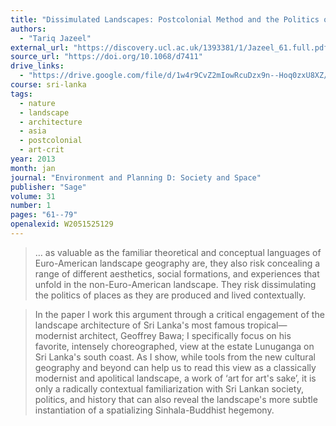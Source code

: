 ```yaml
---
title: "Dissimulated Landscapes: Postcolonial Method and the Politics of Space in Southern Sri Lanka"
authors:
  - "Tariq Jazeel"
external_url: "https://discovery.ucl.ac.uk/1393381/1/Jazeel_61.full.pdf"
source_url: "https://doi.org/10.1068/d7411"
drive_links:
  - "https://drive.google.com/file/d/1w4r9CvZ2mIowRcuDzx9n--Hoq0zxU8XZ/view?usp=drivesdk"
course: sri-lanka
tags:
  - nature
  - landscape
  - architecture
  - asia
  - postcolonial
  - art-crit
year: 2013
month: jan
journal: "Environment and Planning D: Society and Space"
publisher: "Sage"
volume: 31
number: 1
pages: "61--79"
openalexid: W2051525129
---
```


> … as valuable as the familiar theoretical and conceptual languages of Euro-American landscape geography are, they also risk concealing a range of different aesthetics, social formations, and experiences that unfold in the non-Euro-American landscape.
> They risk dissimulating the politics of places as they are produced and lived contextually.

> In the paper I work this argument through a critical engagement of the landscape architecture of Sri Lanka's most famous tropical—modernist architect, Geoffrey Bawa; I specifically focus on his favorite, intensely choreographed, view at the estate Lunuganga on Sri Lanka's south coast.
> As I show, while tools from the new cultural geography and beyond can help us to read this view as a classically modernist and apolitical landscape, a work of ‘art for art's sake’, it is only a radically contextual familiarization with Sri Lankan society, politics, and history that can also reveal the landscape's more subtle instantiation of a spatializing Sinhala-Buddhist hegemony.
